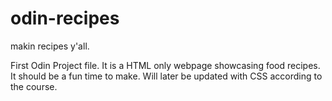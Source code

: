 # odin-recipes
makin recipes y'all.

First Odin Project file. It is a HTML only webpage showcasing food recipes. It should be a fun time to make. Will later be updated with CSS according to the course. 